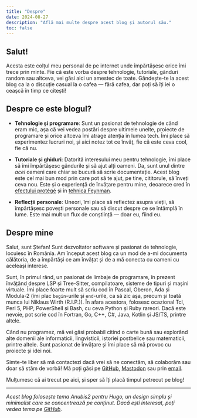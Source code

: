 ```yaml
---
title: "Despre"
date: 2024-08-27
description: "Află mai multe despre acest blog și autorul său."
toc: false
---
```


## Salut!

Acesta este colțul meu personal de pe internet unde împărtășesc orice îmi trece
prin minte. Fie că este vorba despre tehnologie, tutoriale, gânduri random sau
altceva, vei găsi aici un amestec de toate. Gândește-te la acest blog ca la o
discuție casual la o cafea — fără cafea, dar poți să îți iei o ceașcă în timp ce
citești!

## Despre ce este blogul?

- **Tehnologie și programare**: Sunt un pasionat de tehnologie de când eram mic,
  așa că vei vedea postări despre ultimele unelte, proiecte de programare și
  orice altceva îmi atrage atenția în lumea tech. Îmi place să experimentez
  lucruri noi, și aici notez tot ce învăț, fie că este ceva cool, fie că nu.

- **Tutoriale și ghiduri**: Datorită interesului meu pentru tehnologie, îmi
  place să îmi împărtășesc gândurile și să ajut alți oameni. Da, sunt unul
  dintre _acei_ oameni care chiar se bucură să scrie documentație. Acest blog
  este cel mai bun mod prin care pot să te ajut, pe tine, cititorule, să înveți
  ceva nou. Este și o experiență de învățare pentru mine, deoarece cred în [efectului
  protégé](https://effectiviology.com/protege-effect-learn-by-teaching/) și în
  [tehnica Feynman](https://fs.blog/feynman-learning-technique/).

- **Reflecții personale**: Uneori, îmi place să reflectez asupra vieții, să
  împărtășesc povești personale sau să discut despre ce se întâmplă în lume.
  Este mai mult un flux de conștiință — doar eu, fiind eu.

## Despre mine

Salut, sunt Ștefan! Sunt dezvoltator software și pasionat de tehnologie,
locuiesc în România. Am început acest blog ca un mod de a-mi documenta
călătoria, de a împărtăși ce am învățat și de a mă conecta cu oameni cu aceleași
interese.

Sunt, în primul rând, un pasionat de limbaje de programare, în prezent învățând
despre LSP și Tree-Sitter, compilatoare, sisteme de tipuri și mașini virtuale.
Îmi place foarte mult să scriu cod în Pascal, Oberon, Ada și Modula-2 (îmi plac
`begin`-urile și `end`-urile, ca să zic așa, precum și toată munca lui Niklaus
Wirth (R.I.P.)). În afara acestora, folosesc ocazional Tcl, Perl 5, PHP,
PowerShell și Bash, cu ceva Python și Ruby rareori. Dacă este nevoie, pot scrie
cod în Fortran, Go, C++, C#, Java, Kotlin și JS/TS, printre altele.

Când nu programez, mă vei găsi probabil citind o carte bună sau explorând alte
domenii ale informaticii, lingvisticii, istoriei postbelice sau matematicii,
printre altele. Sunt pasionat de învățare și îmi place să mă provoc cu proiecte
și idei noi.

Simte-te liber să mă contactezi dacă vrei să ne conectăm, să colaborăm sau doar
să stăm de vorbă! Mă poți găsi pe [GitHub](https://github.com/overanalytcl),
[Mastodon](https://hachyderm.io/@overanalytcl) sau prin
[email](mailto:uneven-shiver@protonmail.com).

Mulțumesc că ai trecut pe aici, și sper să îți placă timpul petrecut pe blog!

---

*Acest blog folosește tema Anubis2 pentru Hugo, un design simplu și minimalist
care se concentrează pe conținut. Dacă ești interesat, poți vedea tema pe
[GitHub](https://github.com/Junyi-99/hugo-theme-anubis2).*

